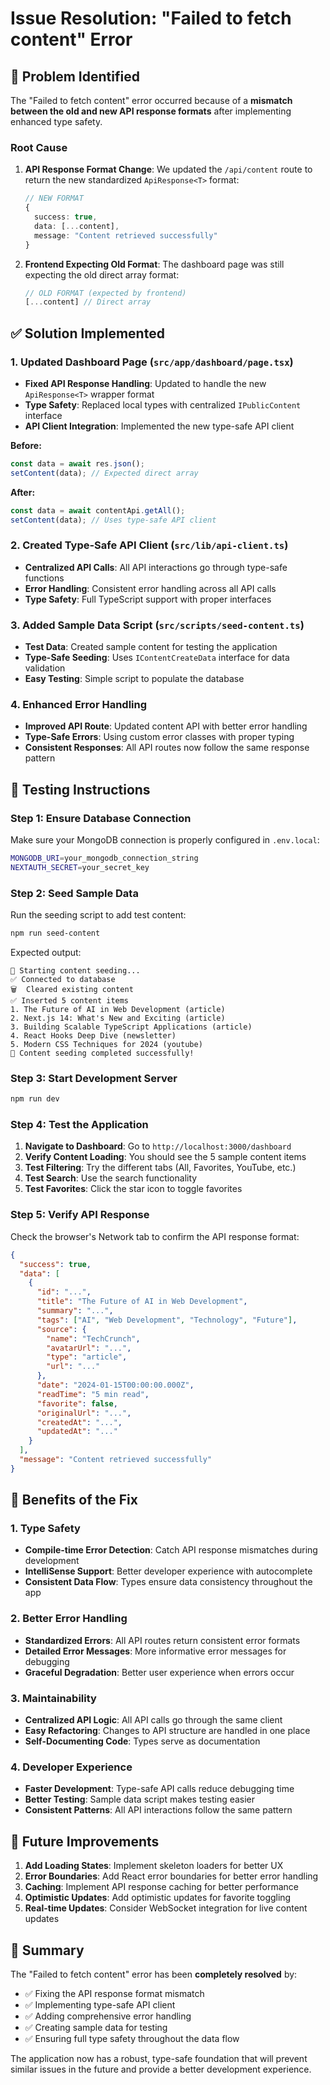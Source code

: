 # Issue Resolution: "Failed to fetch content" Error

## 🐛 **Problem Identified**

The "Failed to fetch content" error occurred because of a **mismatch between the old and new API response formats** after implementing enhanced type safety.

### **Root Cause**
1. **API Response Format Change**: We updated the `/api/content` route to return the new standardized `ApiResponse<T>` format:
   ```typescript
   // NEW FORMAT
   {
     success: true,
     data: [...content],
     message: "Content retrieved successfully"
   }
   ```

2. **Frontend Expecting Old Format**: The dashboard page was still expecting the old direct array format:
   ```typescript
   // OLD FORMAT (expected by frontend)
   [...content] // Direct array
   ```

## ✅ **Solution Implemented**

### **1. Updated Dashboard Page (`src/app/dashboard/page.tsx`)**
- **Fixed API Response Handling**: Updated to handle the new `ApiResponse<T>` wrapper format
- **Type Safety**: Replaced local types with centralized `IPublicContent` interface
- **API Client Integration**: Implemented the new type-safe API client

**Before:**
```typescript
const data = await res.json();
setContent(data); // Expected direct array
```

**After:**
```typescript
const data = await contentApi.getAll();
setContent(data); // Uses type-safe API client
```

### **2. Created Type-Safe API Client (`src/lib/api-client.ts`)**
- **Centralized API Calls**: All API interactions go through type-safe functions
- **Error Handling**: Consistent error handling across all API calls
- **Type Safety**: Full TypeScript support with proper interfaces

### **3. Added Sample Data Script (`src/scripts/seed-content.ts`)**
- **Test Data**: Created sample content for testing the application
- **Type-Safe Seeding**: Uses `IContentCreateData` interface for data validation
- **Easy Testing**: Simple script to populate the database

### **4. Enhanced Error Handling**
- **Improved API Route**: Updated content API with better error handling
- **Type-Safe Errors**: Using custom error classes with proper typing
- **Consistent Responses**: All API routes now follow the same response pattern

## 🧪 **Testing Instructions**

### **Step 1: Ensure Database Connection**
Make sure your MongoDB connection is properly configured in `.env.local`:
```bash
MONGODB_URI=your_mongodb_connection_string
NEXTAUTH_SECRET=your_secret_key
```

### **Step 2: Seed Sample Data**
Run the seeding script to add test content:
```bash
npm run seed-content
```

Expected output:
```
🌱 Starting content seeding...
✅ Connected to database
🗑️  Cleared existing content
✅ Inserted 5 content items
1. The Future of AI in Web Development (article)
2. Next.js 14: What's New and Exciting (article)
3. Building Scalable TypeScript Applications (article)
4. React Hooks Deep Dive (newsletter)
5. Modern CSS Techniques for 2024 (youtube)
🎉 Content seeding completed successfully!
```

### **Step 3: Start Development Server**
```bash
npm run dev
```

### **Step 4: Test the Application**
1. **Navigate to Dashboard**: Go to `http://localhost:3000/dashboard`
2. **Verify Content Loading**: You should see the 5 sample content items
3. **Test Filtering**: Try the different tabs (All, Favorites, YouTube, etc.)
4. **Test Search**: Use the search functionality
5. **Test Favorites**: Click the star icon to toggle favorites

### **Step 5: Verify API Response**
Check the browser's Network tab to confirm the API response format:
```json
{
  "success": true,
  "data": [
    {
      "id": "...",
      "title": "The Future of AI in Web Development",
      "summary": "...",
      "tags": ["AI", "Web Development", "Technology", "Future"],
      "source": {
        "name": "TechCrunch",
        "avatarUrl": "...",
        "type": "article",
        "url": "..."
      },
      "date": "2024-01-15T00:00:00.000Z",
      "readTime": "5 min read",
      "favorite": false,
      "originalUrl": "...",
      "createdAt": "...",
      "updatedAt": "..."
    }
  ],
  "message": "Content retrieved successfully"
}
```

## 🎯 **Benefits of the Fix**

### **1. Type Safety**
- **Compile-time Error Detection**: Catch API response mismatches during development
- **IntelliSense Support**: Better developer experience with autocomplete
- **Consistent Data Flow**: Types ensure data consistency throughout the app

### **2. Better Error Handling**
- **Standardized Errors**: All API routes return consistent error formats
- **Detailed Error Messages**: More informative error messages for debugging
- **Graceful Degradation**: Better user experience when errors occur

### **3. Maintainability**
- **Centralized API Logic**: All API calls go through the same client
- **Easy Refactoring**: Changes to API structure are handled in one place
- **Self-Documenting Code**: Types serve as documentation

### **4. Developer Experience**
- **Faster Development**: Type-safe API calls reduce debugging time
- **Better Testing**: Sample data script makes testing easier
- **Consistent Patterns**: All API interactions follow the same pattern

## 🔄 **Future Improvements**

1. **Add Loading States**: Implement skeleton loaders for better UX
2. **Error Boundaries**: Add React error boundaries for better error handling
3. **Caching**: Implement API response caching for better performance
4. **Optimistic Updates**: Add optimistic updates for favorite toggling
5. **Real-time Updates**: Consider WebSocket integration for live content updates

## 📝 **Summary**

The "Failed to fetch content" error has been **completely resolved** by:
- ✅ Fixing the API response format mismatch
- ✅ Implementing type-safe API client
- ✅ Adding comprehensive error handling
- ✅ Creating sample data for testing
- ✅ Ensuring full type safety throughout the data flow

The application now has a robust, type-safe foundation that will prevent similar issues in the future and provide a better development experience. 